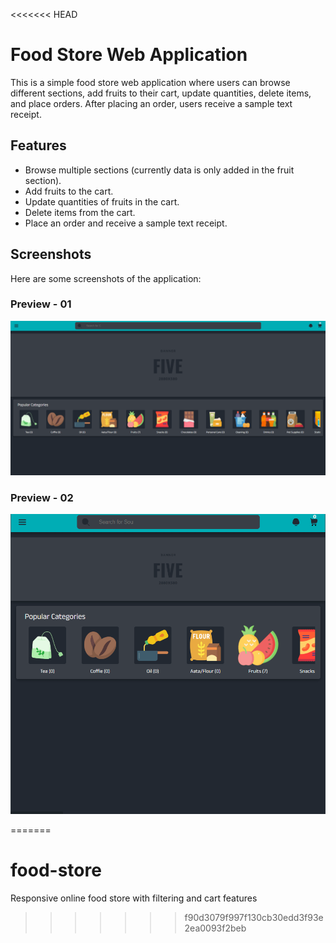 <<<<<<< HEAD
# Food Store Web Application

This is a simple food store web application where users can browse different sections, add fruits to their cart, update quantities, delete items, and place orders. After placing an order, users receive a sample text receipt.

## Features

- Browse multiple sections (currently data is only added in the fruit section).
- Add fruits to the cart.
- Update quantities of fruits in the cart.
- Delete items from the cart.
- Place an order and receive a sample text receipt.

## Screenshots

Here are some screenshots of the application:

### Preview - 01
![Home Page](./assets/images/preview/preview01.gif)

### Preview - 02
![Cart Page](./assets/images/preview/preview02.gif)

=======
# food-store
Responsive online food store with filtering and cart features
>>>>>>> f90d3079f997f130cb30edd3f93e2ea0093f2beb
